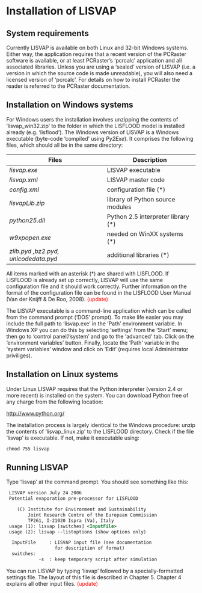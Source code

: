 # Installation of LISVAP

## System requirements

Currently LISVAP is available on both Linux and 32-bit Windows systems. Either way, the application requires that a recent version of the PCRaster software is available, or at least PCRaster’s ‘pcrcalc’ application and all associated libraries. Unless you are using a ‘sealed’ version of LISVAP (i.e. a version in which the source code is made unreadable), you will also need a licensed version of ‘pcrcalc’. For details on how to install PCRaster the reader is referred to the PCRaster documentation.

## Installation on Windows systems

For Windows users the installation involves unzipping the contents of ‘lisvap_win32.zip’ to the folder in which the LISFLOOD model is installed already (e.g. ‘lisflood’). The Windows version of LISVAP is a Windows executable (byte-code ‘compiled’ using *Py2Exe*). It comprises the following files, which should all be in the same directory:

 

| Files                                | Description                        |
| ------------------------------------ | ---------------------------------- |
| *lisvap.exe*                         | LISVAP executable                  |
| *lisvap.xml*                         | LISVAP master code                 |
| *config.xml*                         | configuration file (*)             |
| *lisvapLib.zip*                      | library of Python source modules   |
| *python25.dll*                       | Python 2.5 interpreter library (*) |
| *w9xpopen.exe*                       | needed on WinXX systems (*)        |
| *zlib.pyd ,bz2.pyd, unicodedata.pyd* | additional libraries  (*)          |

 

All items marked with an asterisk (*) are shared with LISFLOOD. If LISFLOOD is already set up correctly, LISVAP will use the same configuration file and it should work correctly. Further information on the format of the configuration file can be found in the LISFLOOD User Manual (Van der Knijff & De Roo, 2008). <span style="color:red"> (update)</span>

 

The LISVAP executable is a command-line application which can be called from the command prompt (‘DOS’ prompt). To make life easier you may include the full path to ‘lisvap.exe’ in the ’Path’ environment variable. In Windows XP you can do this by selecting ‘settings’ from the ‘Start’ menu; then go to ‘control panel’/’system’ and go to the ‘advanced’ tab. Click on the  ‘environment variables’ button. Finally, locate the ‘Path’ variable in the ‘system variables’ window and click on ‘Edit’ (requires local Administrator priviliges).

## Installation on Linux systems

Under Linux LISVAP requires that the Python interpreter (version 2.4 or more recent) is installed on the system. You can download Python free of any charge from the following location:

 http://www.python.org/

 

The installation process is largely identical to the Windows procedure: unzip the contents of ‘lisvap_linux.zip’ to the LISFLOOD directory. Check if the file ‘lisvap’ is executable. If not, make it executable using:

 ```xml
chmod 755 lisvap
 ```



## Running LISVAP

Type ‘lisvap’ at the command prompt. You should see something like this:

 ```xml
  LISVAP version July 24 2006
  Potential evaporation pre-processor for LISFLOOD

     (C) Institute for Environment and Sustainability
         Joint Research Centre of the European Commission
         TP261, I-21020 Ispra (Va), Italy
  usage (1): lisvap [switches] <InputFile>
  usage (2): lisvap --listoptions (show options only)

   InputFile     : LISVAP input file (see documentation
                   for description of format)
   switches:
             -s  : keep temporary script after simulation
 ```



You can run LISVAP by typing ‘lisvap’ followed by a specially-formatted settings file. The layout of this file is described in Chapter 5. Chapter 4 explains all other input files. <span style="color:red"> (update)</span>